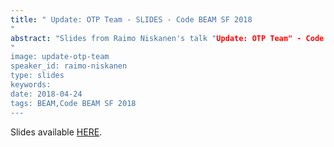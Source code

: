 ```yaml
---
title: " Update: OTP Team - SLIDES - Code BEAM SF 2018
"
abstract: "Slides from Raimo Niskanen's talk "Update: OTP Team" - Code BEAM SF 2018
"
image: update-otp-team
speaker_id: raimo-niskanen
type: slides
keywords: 
date: 2018-04-24
tags: BEAM,Code BEAM SF 2018
---
```

Slides available <a href="/uploads/media/default/0001/01/74a67aee406469c5875cc5aa29a76facc7273851.pdf" target="_blank">HERE</a>.
